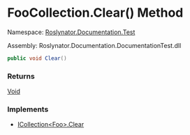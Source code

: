 # FooCollection\.Clear\(\) Method

Namespace: [Roslynator.Documentation.Test](../../README.md)

Assembly: Roslynator\.Documentation\.DocumentationTest\.dll

```csharp
public void Clear()
```

### Returns

[Void](https://docs.microsoft.com/en-us/dotnet/api/system.void)

### Implements

* [ICollection\<Foo>.Clear](https://docs.microsoft.com/en-us/dotnet/api/system.collections.generic.icollection-1.clear)

